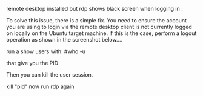 remote desktop installed but rdp shows black screen when logging in :

To solve this issue, there is a simple fix.  You need to ensure the account you are using to login via the remote 
desktop client is not currently logged on locally on the Ubuntu target machine. 
If this is the case, perform a logout operation as shown in the screenshot below….

run a show users with:
#who -u

that give you the PID

Then you can kill the user session.

kill "pid"
now run rdp again
